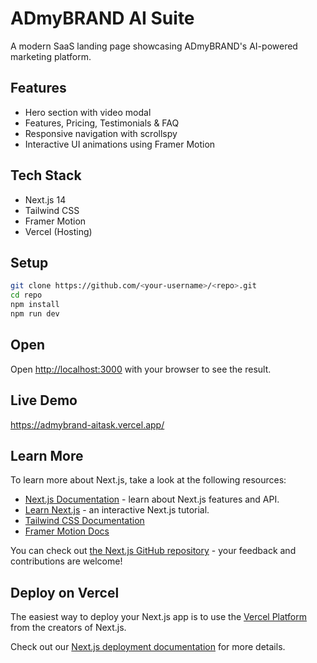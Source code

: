 # ADmyBRAND AI Suite

A modern SaaS landing page showcasing ADmyBRAND's AI-powered marketing platform.

##  Features
- Hero section with video modal
- Features, Pricing, Testimonials & FAQ
- Responsive navigation with scrollspy
- Interactive UI animations using Framer Motion

##  Tech Stack
- Next.js 14
- Tailwind CSS
- Framer Motion
- Vercel (Hosting)

##  Setup
```bash
git clone https://github.com/<your-username>/<repo>.git
cd repo
npm install
npm run dev
```
## Open

Open [http://localhost:3000](http://localhost:3000) with your browser to see the result.

## Live Demo

https://admybrand-aitask.vercel.app/

## Learn More

To learn more about Next.js, take a look at the following resources:

- [Next.js Documentation](https://nextjs.org/docs) - learn about Next.js features and API.
- [Learn Next.js](https://nextjs.org/learn) - an interactive Next.js tutorial.
- [Tailwind CSS Documentation](https://tailwindcss.com/docs/installation/using-vite)
- [Framer Motion Docs](https://motion.dev/)

You can check out [the Next.js GitHub repository](https://github.com/vercel/next.js) - your feedback and contributions are welcome!

## Deploy on Vercel

The easiest way to deploy your Next.js app is to use the [Vercel Platform](https://vercel.com/new?utm_medium=default-template&filter=next.js&utm_source=create-next-app&utm_campaign=create-next-app-readme) from the creators of Next.js.

Check out our [Next.js deployment documentation](https://nextjs.org/docs/app/building-your-application/deploying) for more details.
